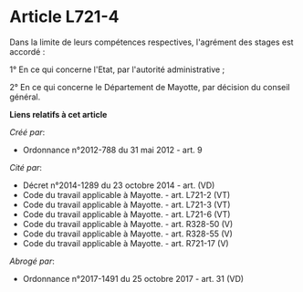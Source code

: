 # Article L721-4

Dans la limite de leurs compétences respectives, l'agrément des stages est accordé :

1° En ce qui concerne l'Etat, par l'autorité administrative ;

2° En ce qui concerne le Département de Mayotte, par décision du conseil général.

**Liens relatifs à cet article**

_Créé par_:

  - Ordonnance n°2012-788 du 31 mai 2012 - art. 9

_Cité par_:

  - Décret n°2014-1289 du 23 octobre 2014 - art. (VD)
  - Code du travail applicable à Mayotte. - art. L721-2 (VT)
  - Code du travail applicable à Mayotte. - art. L721-3 (VT)
  - Code du travail applicable à Mayotte. - art. L721-6 (VT)
  - Code du travail applicable à Mayotte. - art. R328-50 (V)
  - Code du travail applicable à Mayotte. - art. R328-55 (V)
  - Code du travail applicable à Mayotte. - art. R721-17 (V)

_Abrogé par_:

  - Ordonnance n°2017-1491 du 25 octobre 2017 - art. 31 (VD)

